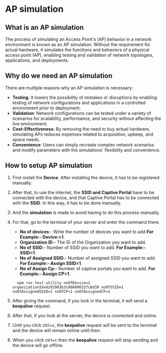 # AP simulation 

## What is an AP simulation 
The process of simulating an Access Point's (AP) behavior in a network environment is known as an AP simulation. Without the requirement for actual hardware, it simulates the functions and behaviors of a physical access point (AP), enabling testing and validation of network topologies, applications, and deployments.

## Why do we need an AP simulation 
There are multiple reasons why an AP simulation is necessary:                       

- **Testing**: It lowers the possibility of mistakes or disruptions by enabling testing of network configurations and applications in a controlled environment prior to deployment.                                       
- **Validation**: Network configurations can be tested under a variety of scenarios for scalability, performance, and security without affecting the live environment.                                                 
- **Cost-Effectiveness**: By removing the need to buy actual hardware, simulating APs reduces expenses related to acquisition, upkeep, and space needs.                                                 
- **Convenience**: Users can simply recreate complex network scenarios and modify parameters with the simulations' flexibility and convenience.                                     

## How to setup AP simulation 
1. First install the **Device**. After installing the device, it has to be registered manually.
2. After that, to use the internet, the **SSID and Captive Portal** have to be connected with the device, and that Captive Portal has to be connected with the **SSID**. In this way, it has to be done manually.
3. And the **simulation** is made to avoid having to do this process manually.
4. For that, go to the terminal of your server and enter the command there.
   - **No of devices**:- Write the number of devices you want to add **For Example:- Device:=1**.
   - **Organization ID**:- The ID of the Organization you want to add.
   - **No of SSID**:- Number of SSID you want to add. **For Example:- SSID=1**.
   - **No of Assigned SSID**:- Number of assigned SSID you want to add. **For Example:- Assign SSID=1**.
   - **No of Assign Cp**:- Number of captive portals you want to add. **For Example:- Assign CP=1**.

   ```
     npm run test-utility noOfDevice=1 organizationId=62d2983b3c886000327c8d39 noOfSSID=1 noOfAssignedSSID=1 noOfCP=1 noOfAssignedCP=1
   ```
   
5. After giving the command, if you look in the terminal, it will send a **keepalive** request.
6. After that, if you look at the server, the device is connected and online.
7. Until you click ctrl+c, the **keepalive** request will be sent to the terminal and the device will remain online until then.
8. When you click ctrl+c then the **keepalive** request will stop sending and the device will go offline.












































































































































